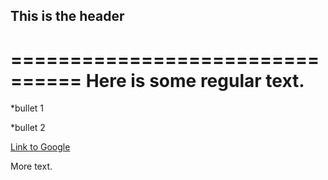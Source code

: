 ## This is the header
================================
Here is some regular text.
================================
*bullet 1

*bullet 2

[Link to Google](http://www.google.com)

More text.
